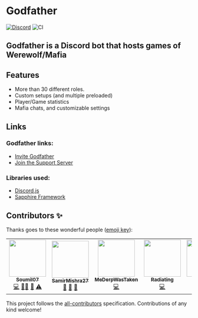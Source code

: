 # Godfather

[![Discord](https://discordapp.com/api/guilds/723535249073504306/embed.png)](https://discord.gg/gFhvChy)
![CI](https://github.com/Soumil07/godfather/workflows/Continuous%20Integration/badge.svg)

## Godfather is a Discord bot that hosts games of Werewolf/Mafia

## Features

- More than 30 different roles.
- Custom setups (and multiple preloaded)
- Player/Game statistics
- Mafia chats, and customizable settings

## Links

### Godfather links:

- [Invite Godfather](https://discord.com/oauth2/authorize?client_id=579703064173346827&scope=bot)
- [Join the Support Server](https://discord.gg/gFhvChy)

### Libraries used:

- [Discord.js](https://discord.js.org/#/)
- [Sapphire Framework](https://github.com/sapphire-project/framework)

## Contributors ✨

Thanks goes to these wonderful people ([emoji key](https://allcontributors.org/docs/en/emoji-key)):

<!-- ALL-CONTRIBUTORS-LIST:START - Do not remove or modify this section -->
<!-- prettier-ignore-start -->
<!-- markdownlint-disable -->
<table>
  <tr>
    <td align="center"><a href="https://github.com/Soumil07"><img src="https://avatars0.githubusercontent.com/u/29275227?v=4?s=100" width="100px;" alt=""/><br /><sub><b>Soumil07</b></sub></a><br /><a href="https://github.com/Soumil07/Godfather/commits?author=Soumil07" title="Code">💻</a> <a href="#mentoring-Soumil07" title="Mentoring">🧑‍🏫</a> <a href="#projectManagement-Soumil07" title="Project Management">📆</a> <a href="https://github.com/Soumil07/Godfather/commits?author=Soumil07" title="Tests">⚠️</a></td>
    <td align="center"><a href="https://github.com/SamirMishra27"><img src="https://avatars2.githubusercontent.com/u/68955143?v=4?s=100" width="100px;" alt=""/><br /><sub><b>SamirMishra27</b></sub></a><br /><a href="https://github.com/Soumil07/Godfather/commits?author=SamirMishra27" title="Documentation">📖</a> <a href="#design-SamirMishra27" title="Design">🎨</a> <a href="#business-SamirMishra27" title="Business development">💼</a></td>
    <td align="center"><a href="https://github.com/MeDerpWasTaken"><img src="https://avatars1.githubusercontent.com/u/62511835?v=4?s=100" width="100px;" alt=""/><br /><sub><b>MeDerpWasTaken</b></sub></a><br /><a href="https://github.com/Soumil07/Godfather/commits?author=MeDerpWasTaken" title="Code">💻</a></td>
    <td align="center"><a href="https://github.com/Radiating8"><img src="https://avatars3.githubusercontent.com/u/28413785?v=4?s=100" width="100px;" alt=""/><br /><sub><b>Radiating</b></sub></a><br /><a href="https://github.com/Soumil07/Godfather/commits?author=Radiating8" title="Code">💻</a></td>
    <td align="center"><a href="https://github.com/AriusX7"><img src="https://avatars3.githubusercontent.com/u/48966598?v=4?s=100" width="100px;" alt=""/><br /><sub><b>Arius</b></sub></a><br /><a href="https://github.com/Soumil07/Godfather/commits?author=AriusX7" title="Code">💻</a></td>
  </tr>
</table>

<!-- markdownlint-restore -->
<!-- prettier-ignore-end -->

<!-- ALL-CONTRIBUTORS-LIST:END -->

This project follows the [all-contributors](https://github.com/all-contributors/all-contributors) specification. Contributions of any kind welcome!
